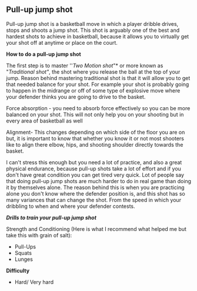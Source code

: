 ﻿
## Pull-up jump shot
Pull-up jump shot is a basketball move in which a player dribble drives, stops and shoots a jump shot.
 This shot is arguably one of the best and hardest shots to achieve in basketball, because it allows you to virtually get your shot off at anytime or place on the court.
 
 
****How to do a pull-up jump shot****

The first step is to master ''*Two Motion shot*"* or more known as  "*Traditional shot"*, the shot where you release the ball at the top of your jump. Reason behind mastering traditional shot is that it will allow you to get that needed balance for your shot. For example your shot is probably going to happen in the midrange or off of some type of explosive move where your defender thinks you are going to drive to the basket.

Force absorption - you need to absorb force effectively so you can be more balanced on your shot. This will not only help you on your shooting but in every area of basketball as well

Alignment- This changes depending on which side of the floor you are on but, it is important to know that whether you know it or not most shooters like to align there elbow, hips, and shooting shoulder directly towards the basket.

I can't stress this enough but you need a lot of practice, and also a great physical endurance, because pull-up shots take a lot of effort and if you don't have great condition you can get tired very quick. Lot of people say that doing pull-up jump shots are much harder to do in real game than doing it by themselves alone. The reason behind this is when you are practicing alone you don't know where the defender position is, and this shot has so many variances that can change the shot. From the speed in which your dribbling to when and where your defender contests.

***Drills to train your pull-up jump shot***
 
Strength and Conditioning (Here is what I recommend what helped me but take this with grain of salt):
-   Pull-Ups
-   Squats 
-  Lunges

**Difficulty**

 - Hard/ Very hard

